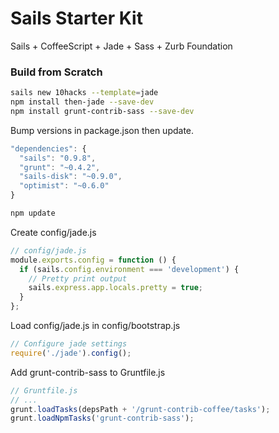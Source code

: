 # Sails Starter Kit

Sails + CoffeeScript + Jade + Sass + Zurb Foundation



### Build from Scratch

```bash
sails new 10hacks --template=jade
npm install then-jade --save-dev
npm install grunt-contrib-sass --save-dev
```

Bump versions in package.json then update.

```javascript
"dependencies": {
  "sails": "0.9.8",
  "grunt": "~0.4.2",
  "sails-disk": "~0.9.0",
  "optimist": "~0.6.0"
}
```

```bash
npm update
```

Create config/jade.js

```javascript
// config/jade.js
module.exports.config = function () {
  if (sails.config.environment === 'development') {
    // Pretty print output
    sails.express.app.locals.pretty = true;
  }
};
```

Load config/jade.js in config/bootstrap.js

```javascript
// Configure jade settings
require('./jade').config();
```


Add grunt-contrib-sass to Gruntfile.js

```javascript
// Gruntfile.js
// ...
grunt.loadTasks(depsPath + '/grunt-contrib-coffee/tasks');
grunt.loadNpmTasks('grunt-contrib-sass');
```
